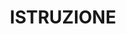 ---
title: 'ISTRUZIONE'
education:
  - degree: Informatica Applicata e Sistemi di Misura
    level: Laurea Triennale in Ingegneria
    institution: Università di Breslavia
    period: Ott 2022—Attualmente
    tags:
      - Programmazione
      - Sviluppo Web
      - Modellazione computerizzata
      - Analisi meccanica e algebra
      - Simulazioni fisiche
      - Analisi e visualizzazione dati
      - Basi di dati
      - Sviluppo videogiochi
  - degree: 'Programma di scambio studentesco - Informatica'
    level: Laurea Triennale in Ingegneria
    institution: 'AGH Università di Cracovia'
    period: 'Set 2025 - Feb'
    tags:
      - Ottimizzazione dei materiali
      - Algoritmi
      - Progettazione CAD
      - ANSYS FEA
      - ANSYS Fluent
  - degree: 'Programma di scambio studentesco "ERASMUS" - Fisica Applicata'
    level: Studi Magistrali
    institution: 'Università di Torino'
    period: 'Feb 2025 - Lug'
    tags:
      - Lean Management
      - Elettronica Digitale
      - Elettronica
      - Machine Learning in Fisica
      - Algebra e Crittografia
--- 